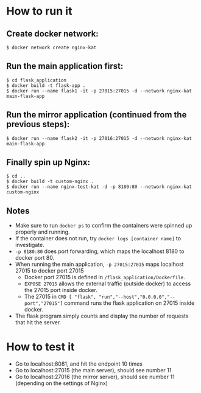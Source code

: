 # How to run it
## Create docker network:
```
$ docker network create nginx-kat
```

## Run the main application first:
```
$ cd flask_application
$ docker build -t flask-app .
$ docker run --name flask1 -it -p 27015:27015 -d --network nginx-kat main-flask-app
```

## Run the mirror application (continued from the previous steps):
```
$ docker run --name flask2 -it -p 27016:27015 -d --network nginx-kat main-flask-app
```

## Finally spin up Nginx:
```
$ cd ..
$ docker build -t custom-nginx .
$ docker run --name nginx-test-kat -d -p 8180:80 --network nginx-kat custom-nginx
```
## Notes
* Make sure to run `docker ps` to confirm the containers were spinned up properly and running.
* If the container does not run, try `docker logs [container name]` to investigate.
* `-p 8180:80` does port forwarding, which maps the localhost 8180 to docker port 80.
* When running the main application, `-p 27015:27015` maps localhost 27015 to docker port 27015
    * Docker port 27015 is defined in `/flask_application/Dockerfile`.
    * `EXPOSE 27015` allows the external traffic (outside docker) to access the 27015 port inside docker.
    * The 27015 in `CMD [ "flask", "run","--host","0.0.0.0","--port","27015"]` command runs the flask application on 27015 inside docker.
* The flask program simply counts and display the number of requests that hit the server.

# How to test it
* Go to localhost:8081, and hit the endpoint 10 times
* Go to localhost:27015 (the main server), should see number 11
* Go to localhost:27016 (the mirror server), should see number 11 (depending on the settings of Nginx)